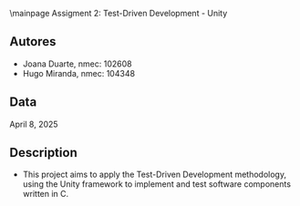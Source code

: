 \mainpage Assigment 2: Test-Driven Development - Unity

## Autores
* Joana Duarte, nmec: 102608
* Hugo Miranda, nmec: 104348
## Data
April 8, 2025
 ## Description
 * This project aims to apply the Test-Driven Development methodology, using the Unity framework to implement and test software components written in C.